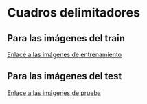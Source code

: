 # Cuadros delimitadores

## **Para las imágenes del train**
[Enlace a las imágenes de entrenamiento](https://drive.google.com/drive/folders/1DfZI_fZzb4xGkKZtN1_zleUT1LHf6TAo?usp=sharing)

## **Para las imágenes del test**
[Enlace a las imágenes de prueba](https://drive.google.com/drive/folders/1PQQQ9Xj6SrA6a8EjaV5gcGD9IDxhpzHF?usp=sharing)
